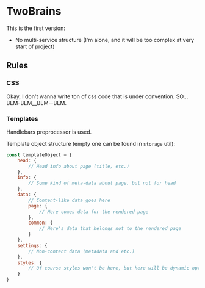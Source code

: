# TwoBrains

This is the first version:
- No multi-service structure (I'm alone, and it will be too complex at very start of project)

## Rules

### CSS
Okay, I don't wanna write ton of css code that is under convention.
SO... BEM-BEM__BEM--BEM.


### Templates
Handlebars preprocessor is used.

Template object structure (empty one can be found in `storage` util):
```js
const templateObject = {
    head: {
        // Head info about page (title, etc.)
    },
    info: {
        // Some kind of meta-data about page, but not for head
    },
    data: {
        // Content-like data goes here
        page: {
            // Here comes data for the rendered page
        },
        common: {
            // Here's data that belongs not to the rendered page
        }
    },
    settings: {
        // Non-content data (metadata and etc.)
    },
    styles: {
        // Of course styles won't be here, but here will be dynamic options for styles (theme, etc.)
    }
}
```